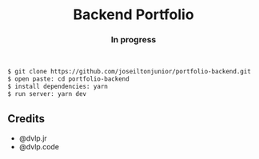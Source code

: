 <h1 align="center">Backend Portfolio</h1>

<h3 align="center">In progress</h3>

<p align="center">
  <img src="https://i.ibb.co/kMGLfDN/docs1.png" alt="" border="0">

  <img src="https://i.ibb.co/Cm79GhM/docs2.png" alt="" border="0">
</p>

```sh
$ git clone https://github.com/joseiltonjunior/portfolio-backend.git
$ open paste: cd portfolio-backend
$ install dependencies: yarn
$ run server: yarn dev
```

## Credits

- @dvlp.jr
- @dvlp.code
